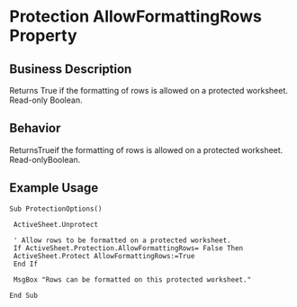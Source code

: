 # Protection AllowFormattingRows Property

## Business Description
Returns True if the formatting of rows is allowed on a protected worksheet. Read-only Boolean.

## Behavior
ReturnsTrueif the formatting of rows is allowed on a protected worksheet. Read-onlyBoolean.

## Example Usage
```vba
Sub ProtectionOptions() 
 
 ActiveSheet.Unprotect 
 
 ' Allow rows to be formatted on a protected worksheet. 
 If ActiveSheet.Protection.AllowFormattingRows= False Then 
 ActiveSheet.Protect AllowFormattingRows:=True 
 End If 
 
 MsgBox "Rows can be formatted on this protected worksheet." 
 
End Sub
```